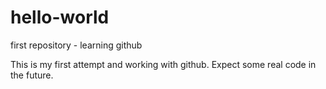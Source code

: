 # hello-world
first repository - learning github

This is my first attempt and working with github. Expect some real code in the future.

